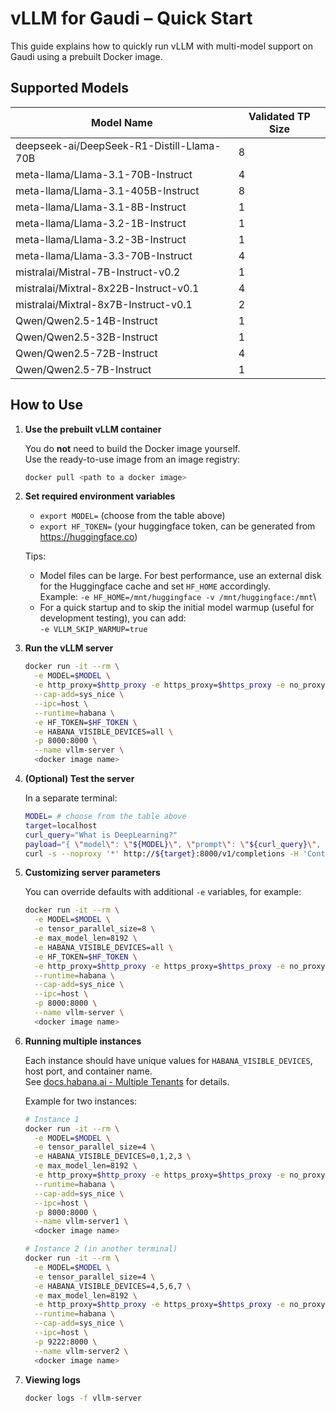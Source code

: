 # vLLM for Gaudi – Quick Start

This guide explains how to quickly run vLLM with multi-model support on Gaudi using a prebuilt Docker image.

## Supported Models

| Model Name | Validated TP Size |
|--|--|
| deepseek-ai/DeepSeek-R1-Distill-Llama-70B | 8 |
| meta-llama/Llama-3.1-70B-Instruct         | 4 |
| meta-llama/Llama-3.1-405B-Instruct        | 8 |
| meta-llama/Llama-3.1-8B-Instruct          | 1 |
| meta-llama/Llama-3.2-1B-Instruct          | 1 |
| meta-llama/Llama-3.2-3B-Instruct          | 1 |
| meta-llama/Llama-3.3-70B-Instruct         | 4 |
| mistralai/Mistral-7B-Instruct-v0.2        | 1 |
| mistralai/Mixtral-8x22B-Instruct-v0.1     | 4 |
| mistralai/Mixtral-8x7B-Instruct-v0.1      | 2 |
| Qwen/Qwen2.5-14B-Instruct                 | 1 |
| Qwen/Qwen2.5-32B-Instruct                 | 1 |
| Qwen/Qwen2.5-72B-Instruct                 | 4 |
| Qwen/Qwen2.5-7B-Instruct                  | 1 |

## How to Use

1. **Use the prebuilt vLLM container**

   You do **not** need to build the Docker image yourself.  
   Use the ready-to-use image from an image registry:

   ```bash
   docker pull <path to a docker image>
   ```

2. **Set required environment variables**

   - `export MODEL=` (choose from the table above)
   - `export HF_TOKEN=` (your huggingface token, can be generated from https://huggingface.co)

   Tips:
   - Model files can be large. For best performance, use an external disk for the Huggingface cache and set `HF_HOME` accordingly.  
   Example: `-e HF_HOME=/mnt/huggingface -v /mnt/huggingface:/mnt`\
   - For a quick startup and to skip the initial model warmup (useful for development testing), you can add:  
   `-e VLLM_SKIP_WARMUP=true`

3. **Run the vLLM server**

   ```bash
   docker run -it --rm \
     -e MODEL=$MODEL \
     -e http_proxy=$http_proxy -e https_proxy=$https_proxy -e no_proxy=$no_proxy \
     --cap-add=sys_nice \
     --ipc=host \
     --runtime=habana \
     -e HF_TOKEN=$HF_TOKEN \
     -e HABANA_VISIBLE_DEVICES=all \
     -p 8000:8000 \
     --name vllm-server \
     <docker image name>
   ```

4. **(Optional) Test the server**

   In a separate terminal:

   ```bash
   MODEL= # choose from the table above
   target=localhost
   curl_query="What is DeepLearning?"
   payload="{ \"model\": \"${MODEL}\", \"prompt\": \"${curl_query}\", \"max_tokens\": 128, \"temperature\": 0 }"
   curl -s --noproxy '*' http://${target}:8000/v1/completions -H 'Content-Type: application/json' -d "$payload"
   ```

5. **Customizing server parameters**

   You can override defaults with additional `-e` variables, for example:

   ```bash
   docker run -it --rm \
     -e MODEL=$MODEL \
     -e tensor_parallel_size=8 \
     -e max_model_len=8192 \
     -e HABANA_VISIBLE_DEVICES=all \
     -e HF_TOKEN=$HF_TOKEN \
     -e http_proxy=$http_proxy -e https_proxy=$https_proxy -e no_proxy=$no_proxy \
     --runtime=habana \
     --cap-add=sys_nice \
     --ipc=host \
     -p 8000:8000 \
     --name vllm-server \
     <docker image name>
   ```

6. **Running multiple instances**

   Each instance should have unique values for `HABANA_VISIBLE_DEVICES`, host port, and container name.  
   See [docs.habana.ai - Multiple Tenants](https://docs.habana.ai/en/latest/Orchestration/Multiple_Tenants_on_HPU/Multiple_Dockers_each_with_Single_Workload.html) for details.

   Example for two instances:

   ```bash
   # Instance 1
   docker run -it --rm \
     -e MODEL=$MODEL \
     -e tensor_parallel_size=4 \
     -e HABANA_VISIBLE_DEVICES=0,1,2,3 \
     -e max_model_len=8192 \
     -e http_proxy=$http_proxy -e https_proxy=$https_proxy -e no_proxy=$no_proxy \
     --runtime=habana \
     --cap-add=sys_nice \
     --ipc=host \
     -p 8000:8000 \
     --name vllm-server1 \
     <docker image name>

   # Instance 2 (in another terminal)
   docker run -it --rm \
     -e MODEL=$MODEL \
     -e tensor_parallel_size=4 \
     -e HABANA_VISIBLE_DEVICES=4,5,6,7 \
     -e max_model_len=8192 \
     -e http_proxy=$http_proxy -e https_proxy=$https_proxy -e no_proxy=$no_proxy \
     --runtime=habana \
     --cap-add=sys_nice \
     --ipc=host \
     -p 9222:8000 \
     --name vllm-server2 \
     <docker image name>
   ```

7. **Viewing logs**

   ```bash
   docker logs -f vllm-server
   ```
